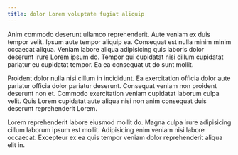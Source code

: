 ```yaml
---
title: dolor Lorem voluptate fugiat aliquip
---
```


Anim commodo deserunt ullamco reprehenderit. Aute veniam ex duis tempor velit. Ipsum aute tempor aliquip ea. Consequat est nulla minim minim occaecat aliqua. Veniam labore aliqua adipisicing quis laboris dolor deserunt irure Lorem ipsum do. Tempor qui cupidatat nisi cillum cupidatat pariatur eu cupidatat tempor. Ea ea consequat ut do sunt mollit.

Proident dolor nulla nisi cillum in incididunt. Ea exercitation officia dolor aute pariatur officia dolor pariatur deserunt. Consequat veniam non proident deserunt non et. Commodo exercitation veniam cupidatat laborum culpa velit. Quis Lorem cupidatat aute aliqua nisi non anim consequat duis deserunt reprehenderit Lorem.

Lorem reprehenderit labore eiusmod mollit do. Magna culpa irure adipisicing cillum laborum ipsum est mollit. Adipisicing enim veniam nisi labore occaecat. Excepteur ex ea quis tempor veniam dolor reprehenderit aliqua elit in.